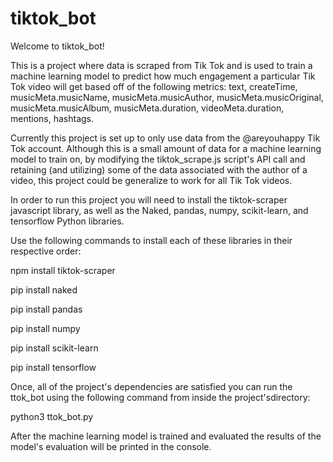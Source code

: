 # tiktok_bot

Welcome to tiktok_bot!

This is a project where data is scraped from Tik Tok and is used to train a machine learning model to predict
how much engagement a particular Tik Tok video will get based off of the following metrics: text,
createTime, musicMeta.musicName, musicMeta.musicAuthor, musicMeta.musicOriginal, musicMeta.musicAlbum, musicMeta.duration,
videoMeta.duration, mentions, hashtags.

Currently this project is set up to only use data from the @areyouhappy Tik Tok account. Although this is a small amount
of data for a machine learning model to train on, by modifying the tiktok_scrape.js script's API call and retaining (and utilizing) some of the data associated with the author of a video, this project could be generalize to work for all Tik Tok videos.

In order to run this project you will need to install the tiktok-scraper javascript library, as well as the Naked, pandas, numpy,
scikit-learn, and tensorflow Python libraries.

Use the following commands to install each of these libraries in their respective order:

npm install tiktok-scraper

pip install naked

pip install pandas

pip install numpy

pip install scikit-learn

pip install tensorflow


Once, all of the project's dependencies are satisfied you can run the ttok_bot using the following command from inside the
project'sdirectory:

python3 ttok_bot.py

After the machine learning model is trained and evaluated the results of the model's evaluation will be printed in the console.

